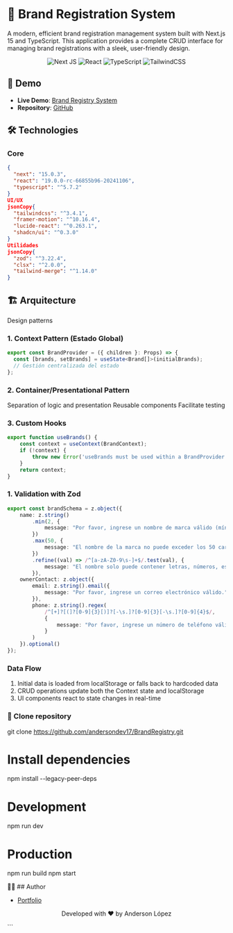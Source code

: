 # 🎯 Brand Registration System

A modern, efficient brand registration management system built with Next.js 15 and TypeScript. This application provides a complete CRUD interface for managing brand registrations with a sleek, user-friendly design.

<div align="center">

![Next JS](https://img.shields.io/badge/Next-black?style=for-the-badge&logo=next.js&logoColor=white)
![React](https://img.shields.io/badge/react-%2320232a.svg?style=for-the-badge&logo=react&logoColor=%2361DAFB)
![TypeScript](https://img.shields.io/badge/typescript-%23007ACC.svg?style=for-the-badge&logo=typescript&logoColor=white)
![TailwindCSS](https://img.shields.io/badge/tailwindcss-%2338B2AC.svg?style=for-the-badge&logo=tailwind-css&logoColor=white)

</div>

## 🚀 Demo

- **Live Demo**: [Brand Registry System](https://brand-registry.vercel.app/)
- **Repository**: [GitHub](https://github.com/andersondev17/BrandRegistry)


## 🛠 Technologies

### Core
```json
{
  "next": "15.0.3",
  "react": "19.0.0-rc-66855b96-20241106",
  "typescript": "^5.7.2"
}
UI/UX
jsonCopy{
  "tailwindcss": "^3.4.1",
  "framer-motion": "^10.16.4",
  "lucide-react": "^0.263.1",
  "shadcn/ui": "^0.3.0"
}
Utilidades
jsonCopy{
  "zod": "^3.22.4",
  "clsx": "^2.0.0",
  "tailwind-merge": "^1.14.0"
}

```

## 🏗 Arquitecture
Design patterns
### 1. Context Pattern (Estado Global)
```typescript
export const BrandProvider = ({ children }: Props) => {
  const [brands, setBrands] = useState<Brand[]>(initialBrands);
  // Gestión centralizada del estado
};
```
### 2. Container/Presentational Pattern

Separation of logic and presentation
Reusable components
Facilitate testing

### 3. Custom Hooks

```typescript
export function useBrands() {
    const context = useContext(BrandContext);
    if (!context) {
        throw new Error('useBrands must be used within a BrandProvider');
    }
    return context;
}

```

### 1. Validation with Zod

```typescript
export const brandSchema = z.object({
    name: z.string()
        .min(2, {
            message: "Por favor, ingrese un nombre de marca válido (mínimo 2 caracteres)."
        })
        .max(50, {
            message: "El nombre de la marca no puede exceder los 50 caracteres."
        })
        .refine((val) => /^[a-zA-Z0-9\s-]+$/.test(val), {
            message: "El nombre solo puede contener letras, números, espacios y guiones."
        }),
    ownerContact: z.object({
        email: z.string().email({
            message: "Por favor, ingrese un correo electrónico válido."
        }),
        phone: z.string().regex(
            /^[+]?[(]?[0-9]{3}[)]?[-\s.]?[0-9]{3}[-\s.]?[0-9]{4}$/,
            {
                message: "Por favor, ingrese un número de teléfono válido."
            }
        )
    }).optional()
});
```
### Data Flow
1. Initial data is loaded from localStorage or falls back to hardcoded data
2. CRUD operations update both the Context state and localStorage
3. UI components react to state changes in real-time

### 🚀 Clone repository

git clone https://github.com/andersondev17/BrandRegistry.git

# Install dependencies
npm install --legacy-peer-deps

# Development
npm run dev

# Production
npm run build
npm start

👨‍💻 ## Author
- [Portfolio](https://portfolio-deploy-ebon.vercel.app/)
<div align="center">
</div>

<div align="center">

Developed with ❤️ by Anderson López

</div>
```
